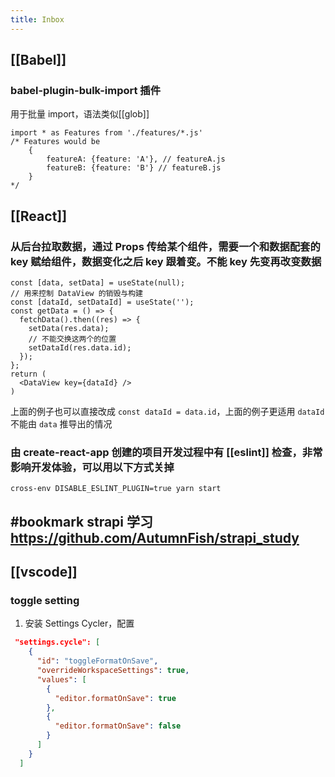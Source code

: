 ```yaml
---
title: Inbox
---
```


## [[Babel]]
### babel-plugin-bulk-import 插件
用于批量 import，语法类似[[glob]]
```
import * as Features from './features/*.js'
/* Features would be
    {
        featureA: {feature: 'A'}, // featureA.js
        featureB: {feature: 'B'} // featureB.js
    }
*/
```
## [[React]]
### 从后台拉取数据，通过 Props 传给某个组件，需要一个和数据配套的 key 赋给组件，数据变化之后 key 跟着变。不能 key 先变再改变数据
```
const [data, setData] = useState(null);
// 用来控制 DataView 的销毁与构建
const [dataId, setDataId] = useState('');
const getData = () => {
  fetchData().then((res) => {
    setData(res.data);
    // 不能交换这两个的位置
    setDataId(res.data.id);
  });
};
return (
  <DataView key={dataId} />
)
```
上面的例子也可以直接改成 `const dataId = data.id`，上面的例子更适用 `dataId` 不能由 `data` 推导出的情况
### 由 create-react-app 创建的项目开发过程中有 [[eslint]] 检查，非常影响开发体验，可以用以下方式关掉
```shell
cross-env DISABLE_ESLINT_PLUGIN=true yarn start
```
## #bookmark strapi 学习 https://github.com/AutumnFish/strapi_study
## [[vscode]]
### toggle setting
1. 安装 Settings Cycler，配置
```json
 "settings.cycle": [
    {
      "id": "toggleFormatOnSave",
      "overrideWorkspaceSettings": true,
      "values": [
        {
          "editor.formatOnSave": true
        },
        {
          "editor.formatOnSave": false
        }
      ]
    }
  ] 
```
